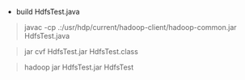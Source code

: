 - build HdfsTest.java

> javac -cp .:/usr/hdp/current/hadoop-client/hadoop-common.jar HdfsTest.java

> jar cvf HdfsTest.jar HdfsTest.class

> hadoop jar HdfsTest.jar HdfsTest
